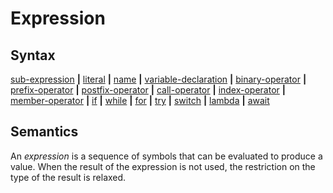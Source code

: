 # Expression

## Syntax

[sub-expression](sub_expression.md) __|__
[literal](literal.md) __|__
[name](name.md) __|__
[variable-declaration](variable_declaration.md) __|__
[binary-operator](binary_operator.md) __|__
[prefix-operator](prefix_operator.md) __|__
[postfix-operator](postfix_operator.md) __|__
[call-operator](call.md) __|__
[index-operator](index.md) __|__
[member-operator](member.md) __|__
[if](if.md) __|__
[while](while.md) __|__
[for](for.md) __|__
[try](try.md) __|__
[switch](switch.md) __|__
[lambda](lambda.md) __|__
[await](await.md)

## Semantics
An _expression_ is a sequence of symbols that can be evaluated to produce a
value. When the result of the expression is not used, the restriction on the
type of the result is relaxed.

